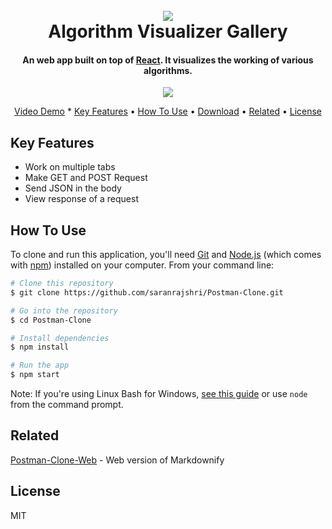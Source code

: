 <h1 align="center">
  <br>
  <img src="https://www.ie.edu/exponential-learning/blog/wp-content/uploads/2018/11/ml-icon-141x146.png"/>
  <br>
  Algorithm Visualizer Gallery
  <br>
</h1>

<h4 align="center">An web app built on top of <a href="http://reactjs.org" target="_blank">React</a>. It visualizes the working of various algorithms.</h4>

<div align="center">
<img src="https://i.ibb.co/FhtPHWC/ezgif-com-video-to-gif.gif" />
</div>

<p align="center">
  <a href="https://www.youtube.com/watch?v=P5VyAV4FIMA">Video Demo</a> *
  <a href="#key-features">Key Features</a> •
  <a href="#how-to-use">How To Use</a> •
  <a href="#download">Download</a> •
  <a href="#related">Related</a> •
  <a href="#license">License</a>
</p>



## Key Features

* Work on multiple tabs
* Make GET and POST Request
* Send JSON in the body
* View response of a request


## How To Use

To clone and run this application, you'll need [Git](https://git-scm.com) and [Node.js](https://nodejs.org/en/download/) (which comes with [npm](http://npmjs.com)) installed on your computer. From your command line:

```bash
# Clone this repository
$ git clone https://github.com/saranrajshri/Postman-Clone.git

# Go into the repository
$ cd Postman-Clone

# Install dependencies
$ npm install

# Run the app
$ npm start
```

Note: If you're using Linux Bash for Windows, [see this guide](https://www.howtogeek.com/261575/how-to-run-graphical-linux-desktop-applications-from-windows-10s-bash-shell/) or use `node` from the command prompt.

## Related

[Postman-Clone-Web](https://github.com/saranrajshri/) - Web version of Markdownify


## License

MIT
